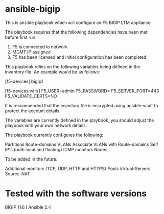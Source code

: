 # ansible-bigip
This is ansible playbook which will configure an F5 BIGIP LTM appliance

The playbook requires that the following dependencies have been met before first run:

1. F5 is connected to network
2. MGMT IP assigned
3. F5 has been licensed and initial configuration has been completed

This playbook relies on the following variables being defined in the inventory file.
An example would be as follows:

[f5-devices]
bigip1

[f5-devices:vars]
F5_USER=admin
F5_PASSWORD=<password>
F5_SERVER_PORT=443
F5_VALIDATE_CERTS=NO

It is recommended that the inventory file is encrypted using ansible-vault to protect the account details. 

The variables are currently defined in the playbook, you should adjust the playbook with your own network details. 

The playbook currently configures the following:

Partitions
Route-domains
VLANs
Associate VLANs with Route-domains
Self IP's (both local and floating)
ICMP monitors
Nodes

To be added in the future:

Additional monitors (TCP, UDP, HTTP and HTTPS)
Pools
Virtual-Servers
Source-NAT


# Tested with the software versions

BIGIP 11.6.1
Ansible 2.4




